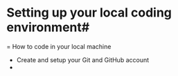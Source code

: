 # Setting up your local coding environment#

= How to code in your local machine

- Create and setup your Git and GitHub account
-
